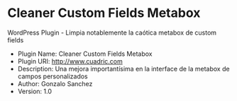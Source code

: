 Cleaner Custom Fields Metabox
=============================

WordPress Plugin - Limpia notablemente la caótica metabox de custom fields

 * Plugin Name: Cleaner Custom Fields Metabox
 * Plugin URI: http://www.cuadric.com
 * Description: Una mejora importantísima en la interface de la metabox de campos personalizados
 * Author: Gonzalo Sanchez
 * Version: 1.0
